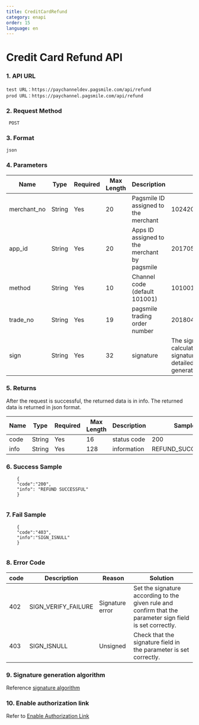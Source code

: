 ```yaml
---
title: CreditCardRefund
category: enapi
order: 15
language: en
---
```


# Credit Card Refund API


### 1. API URL

    test URL：https://paychanneldev.pagsmile.com/api/refund
    prod URL：https://paychannel.pagsmile.com/api/refund 
    
### 2. Request Method

     POST

### 3. Format
  
    json
    
### 4. Parameters

Name | Type | Required | Max Length | Description | Sample
---  | ---  | ---      | ---      | ---  | ---
merchant_no | String | Yes | 20 | Pagsmile ID assigned to the merchant | 1024201708140012289
app_id | String | Yes | 20 | Apps ID assigned to the merchant by pagsmile | 2017051914172236111
method   | String | Yes | 10 | Channel code (default 101001) | 101001 
trade_no | String | Yes | 19 | pagsmile trading order number | 2018042311015505011
sign | String | Yes | 32 | signature | The signature value calculated by the signature algorithm is detailed in the signature generation algorithm.

    

### 5. Returns

  After the request is successful, the returned data is in info. The returned data is returned in json format.

Name | Type | Required | Max Length | Description | Sample
---  | ---  | ---      | ---      | ---  | ---
code | String | Yes | 16 | status code| 200
info | String | Yes | 128 | information | REFUND_SUCCESSFUL

### 6. Success Sample

```
    { 
    "code":"200",
    "info": "REFUND SUCCESSFUL"
    }
    
```

### 7. Fail Sample

```
    { 
    "code":"403",
    "info":"SIGN_ISNULL"
    }
    
```  

### 8. Error Code

code | Description | Reason | Solution
---  | ---  | ---  | ---
402 | SIGN_VERIFY_FAILURE | Signature error | Set the signature according to the given rule and confirm that the parameter sign field is set correctly.
403 | SIGN_ISNULL | Unsigned | Check that the signature field in the parameter is set correctly.



### 9. Signature generation algorithm

Reference [signature algorithm](../SignatureAlgorithm)

### 10. Enable authorization link

Refer to [Enable Authorization Link](../AuthenticateUrl)
